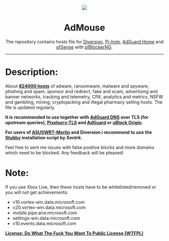 <p align="center">
<img src="http://admouse.github.io/AdMouse/admouse_logo.png" />
</p>

<h1 align="center">AdMouse</h1>

<p align="center">The repository contains hosts file for <a href="https://diversion.ch">Diversion</a>, <a href="https://pi-hole.net">Pi-hole</a>, <a href="https://adguard.com/ru/adguard-home.html">AdGuard Home</a> and <a href="https://www.pfsense.org/">pfSense</a> with <a href="https://www.tecmint.com/install-configure-pfblockerng-dns-black-listing-in-pfsense/">pfBlockerNG</a>.</p>

***

# Description:

About <b><a href="http://admouse.github.io/AdMouse/hosts.txt">824000 hosts</a></b> of adware, ransomware, malware and spyware, phishing and spam, sponsor and redirect, fake and scam, advertising and banner networks, tracking and telemetry, CPA, analytics and metrics, NSFW and gambling, mining, cryptojacking and illegal pharmacy selling hosts. The file is updated regularly.

<b>It is recommended to use together with <a href="https://github.com/AdguardTeam/AdGuardDNS">AdGuard DNS</a> over TLS (for upstream queries), <a href="https://kazoo.ga/pixelserv-tls/">Pixelserv-TLS</a> and <a href="https://adguard.com/en/welcome.html#products">AdGuard</a> or <a href="https://github.com/gorhill/uBlock/">uBlock Origin</a>.</b>

<b>For users of <a href="https://asuswrt.lostrealm.ca/">ASUSWRT-Merlin</a> and Diversion i recommend to use the <a href="https://github.com/Xentrk/Stubby-Installer-Asuswrt-Merlin">Stubby</a> installation script by Xentrk.</b>

Feel free to sent me issues with false positive blocks and more domains which need to be blocked. Any feedback will be pleased!

# Note:

If you use Xbox Live, then these hosts have to be whitelisted/removed or you will not get achievements:

- v10.vortex-win.data.microsoft.com
- v20.vortex-win.data.microsoft.com
- mobile.pipe.aria.microsoft.com
- settings-win.data.microsoft.com
- v10.events.data.microsoft.com

<b><a href="http://www.wtfpl.net">License: Do What The Fuck You Want To Public License (WTFPL)</a></b>
